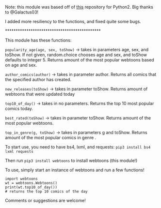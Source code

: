 Note: this module was based off of [this](https://github.com/Galactus03/webtoons)
repository for Python2. Big thanks to @Galactus03!

I added more resiliency to the functions, and fixed quite some bugs.

\*\*\*\*\*\*\*\*\*\*\*\*\*\*\*\*\*\*\*\*\*\*\*\*\*\*\*\*\*\*\*\*\*\*\*\*\*\*\*\*\*\*\*\*\*

This module has these functions:

`popularity_age(age, sex, toShow)` -> takes in parameters age, sex, and toShow. If not given, random.choice chooses age and sex, and toShow defaults to integer 5.
Returns <toShow> amount of the most popular webtoons based on age and sex.

`author_comics(author)` -> takes in parameter author.
Returns all comics that the specified author has created.

`new_releases(toShow)` -> takes in parameter toShow.
Returns <toShow> amount of webtoons that were updated today

`top10_of_day()` -> takes in no parameters.
Returns the top 10 most popular comics today.

`best_rated(toShow)` -> takes in parameter toShow.
Returns <toShow> amount of the most popular webtoons.

`top_in_genre(g, toShow)` -> takes in parameters g and toShow.
Returns <toShow> amount of the most popular comics in genre <g>.


To start use, you need to have bs4, lxml, and requests:
`pip3 install bs4 lxml requests`

Then run
`pip3 install webtoons`
to install webtoons (this module!)


To use, simply start an instance of webtoons and run a few functions!
```
import webtoons
wt = webtoons.Webtoons()
print(wt.top10_of_day())
# returns the top 10 comics of the day
```

Comments or suggestions are welcome!
